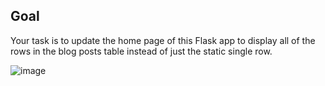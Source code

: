 ## Goal
Your task is to update the home page of this Flask app to display all of the rows in the blog posts table instead of just the static single row.




![image](https://user-images.githubusercontent.com/10217423/219406072-d504c478-9582-47dd-8779-7f3e4f8fc187.png)


